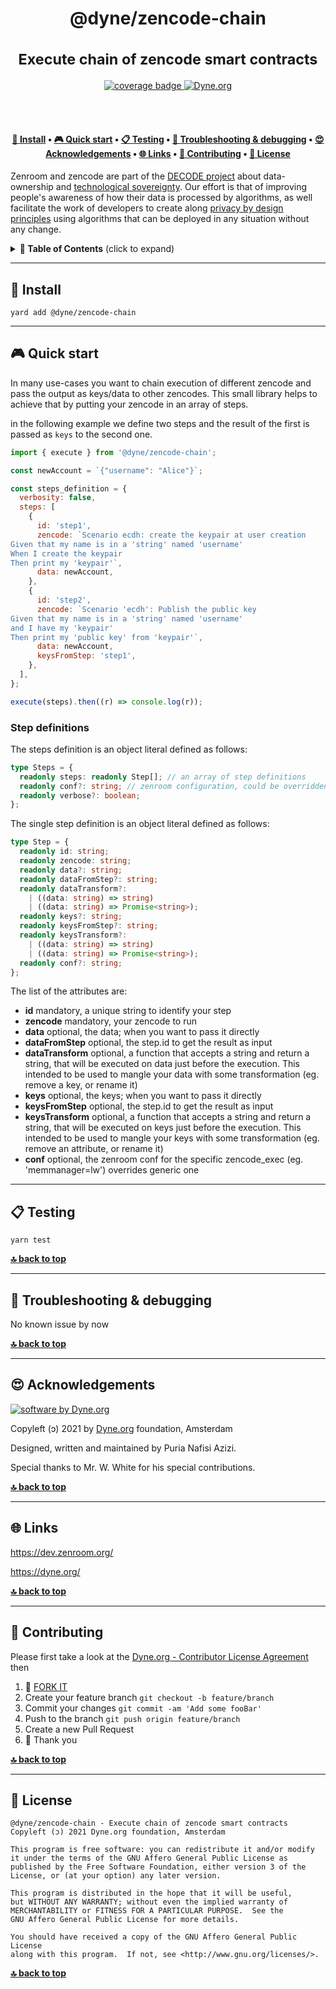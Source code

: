 <h1 align="center">
  @dyne/zencode-chain<br/><br/>
  <sub>Execute chain of zencode smart contracts</sub>
</h1>

<p align="center">
  <a href="https://codecov.io/gh/dyne/zencode-chain">
    <img src="https://codecov.io/gh/dyne/zencode-chain/branch/master/graph/badge.svg" alt="coverage badge">
  </a>
  <a href="https://dyne.org">
    <img src="https://img.shields.io/badge/%3C%2F%3E%20with%20%E2%9D%A4%20by-Dyne.org-blue.svg" alt="Dyne.org">
  </a>
</p>

<br><br>

<h4 align="center">
  <a href="#-install">💾 Install</a>
  <span> • </span>
  <a href="#-quick-start">🎮 Quick start</a>
  <span> • </span>
  <a href="#-testing">📋 Testing</a>
  <span> • </span>
  <a href="#-troubleshooting--debugging">🐛 Troubleshooting & debugging</a>
  <span> • </span>
  <a href="#-acknowledgements">😍 Acknowledgements</a>
  <span> • </span>
  <a href="#-links">🌐 Links</a>
  <span> • </span>
  <a href="#-contributing">👤 Contributing</a>
  <span> • </span>
  <a href="#-license">💼 License</a>
</h4>

Zenroom and zencode are part of the [DECODE project](https://decodeproject.eu) about data-ownership and [technological sovereignty](https://www.youtube.com/watch?v=RvBRbwBm_nQ). Our effort is that of improving people's awareness of how their data is processed by algorithms, as well facilitate the work of developers to create along [privacy by design principles](https://decodeproject.eu/publications/privacy-design-strategies-decode-architecture) using algorithms that can be deployed in any situation without any change.

<details id="toc">
 <summary><strong>🚩 Table of Contents</strong> (click to expand)</summary>

- [Install](#-install)
- [Quick start](#-quick-start)
- [Testing](#-testing)
- [Troubleshooting & debugging](#-troubleshooting--debugging)
- [Acknowledgements](#-acknowledgements)
- [Links](#-links)
- [Contributing](#-contributing)
- [License](#-license)
</details>

---

## 💾 Install

`yard add @dyne/zencode-chain`

---

## 🎮 Quick start

In many use-cases you want to chain execution of different zencode and
pass the output as keys/data to other zencodes.
This small library helps to achieve that by putting your zencode in an
array of steps.

in the following example we define two steps and the result of the first
is passed as `keys` to the second one.

```js
import { execute } from '@dyne/zencode-chain';

const newAccount = `{"username": "Alice"}`;

const steps_definition = {
  verbosity: false,
  steps: [
    {
      id: 'step1',
      zencode: `Scenario ecdh: create the keypair at user creation
Given that my name is in a 'string' named 'username'
When I create the keypair
Then print my 'keypair'`,
      data: newAccount,
    },
    {
      id: 'step2',
      zencode: `Scenario 'ecdh': Publish the public key
Given that my name is in a 'string' named 'username'
and I have my 'keypair'
Then print my 'public key' from 'keypair'`,
      data: newAccount,
      keysFromStep: 'step1',
    },
  ],
};

execute(steps).then((r) => console.log(r));
```

### Step definitions

The steps definition is an object literal defined as follows:

```typescript
type Steps = {
  readonly steps: readonly Step[]; // an array of step definitions
  readonly conf?: string; // zenroom configuration, could be overridden by each step
  readonly verbose?: boolean;
};
```

The single step definition is an object literal defined as follows:

```typescript
type Step = {
  readonly id: string;
  readonly zencode: string;
  readonly data?: string;
  readonly dataFromStep?: string;
  readonly dataTransform?:
    | ((data: string) => string)
    | ((data: string) => Promise<string>);
  readonly keys?: string;
  readonly keysFromStep?: string;
  readonly keysTransform?:
    | ((data: string) => string)
    | ((data: string) => Promise<string>);
  readonly conf?: string;
};
```

The list of the attributes are:

- **id** mandatory, a unique string to identify your step
- **zencode** mandatory, your zencode to run
- **data** optional, the data; when you want to pass it directly
- **dataFromStep** optional, the step.id to get the result as input
- **dataTransform** optional, a function that accepts a string and return a string,
  that will be executed on data just before the execution. This intended to be used
  to mangle your data with some transformation (eg. remove a key, or rename it)
- **keys** optional, the keys; when you want to pass it directly
- **keysFromStep** optional, the step.id to get the result as input
- **keysTransform** optional, a function that accepts a string and return a string,
  that will be executed on keys just before the execution. This intended to be used
  to mangle your keys with some transformation (eg. remove an attribute, or rename it)
- **conf** optional, the zenroom conf for the specific zencode_exec (eg. 'memmanager=lw')
  overrides generic one

---

## 📋 Testing

`yarn test`

**[🔝 back to top](#toc)**

---

## 🐛 Troubleshooting & debugging

No known issue by now

**[🔝 back to top](#toc)**

---

## 😍 Acknowledgements

[![software by Dyne.org](https://files.dyne.org/software_by_dyne.png)](http://www.dyne.org)

Copyleft (ɔ) 2021 by [Dyne.org](https://www.dyne.org) foundation, Amsterdam

Designed, written and maintained by Puria Nafisi Azizi.

Special thanks to Mr. W. White for his special contributions.

**[🔝 back to top](#toc)**

---

## 🌐 Links

https://dev.zenroom.org/

https://dyne.org/

**[🔝 back to top](#toc)**

---

## 👤 Contributing

Please first take a look at the [Dyne.org - Contributor License Agreement](CONTRIBUTING.md) then

1.  🔀 [FORK IT](../../fork)
2.  Create your feature branch `git checkout -b feature/branch`
3.  Commit your changes `git commit -am 'Add some fooBar'`
4.  Push to the branch `git push origin feature/branch`
5.  Create a new Pull Request
6.  🙏 Thank you

**[🔝 back to top](#toc)**

---

## 💼 License

    @dyne/zencode-chain - Execute chain of zencode smart contracts
    Copyleft (ɔ) 2021 Dyne.org foundation, Amsterdam

    This program is free software: you can redistribute it and/or modify
    it under the terms of the GNU Affero General Public License as
    published by the Free Software Foundation, either version 3 of the
    License, or (at your option) any later version.

    This program is distributed in the hope that it will be useful,
    but WITHOUT ANY WARRANTY; without even the implied warranty of
    MERCHANTABILITY or FITNESS FOR A PARTICULAR PURPOSE.  See the
    GNU Affero General Public License for more details.

    You should have received a copy of the GNU Affero General Public License
    along with this program.  If not, see <http://www.gnu.org/licenses/>.

**[🔝 back to top](#toc)**
